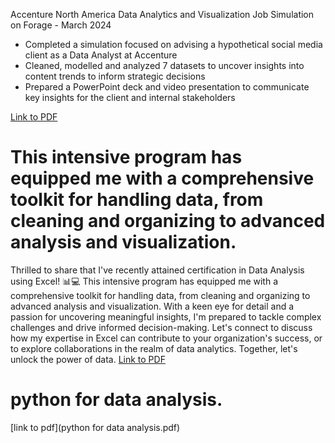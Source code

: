 Accenture North America Data Analytics and Visualization Job Simulation on
Forage - March 2024

 * Completed a simulation focused on advising a hypothetical social media client
   as a Data Analyst at Accenture
 * Cleaned, modelled and analyzed 7 datasets to uncover insights into content
   trends to inform strategic decisions
 * Prepared a PowerPoint deck and video presentation to communicate key insights
   for the client and internal stakeholders

[Link to PDF](https://github.com/subhasish9ghosh5/Certification/blob/main/hzmoNKtzvAzXsEqx8_Accenture%20North%20America_completion_certificate.pdf)


# This intensive program has equipped me with a comprehensive toolkit for handling data, from cleaning and organizing to advanced analysis and visualization.

Thrilled to share that I've recently attained certification in Data Analysis using Excel! 📊💻 This intensive program has equipped me with a comprehensive toolkit for handling data, from cleaning and organizing to advanced analysis and visualization. With a keen eye for detail and a passion for uncovering meaningful insights, I'm prepared to tackle complex challenges and drive informed decision-making. Let's connect to discuss how my expertise in Excel can contribute to your organization's success, or to explore collaborations in the realm of data analytics. Together, let's unlock the power of data.
[Link to PDF](https://github.com/subhasish9ghosh5/Certification/blob/main/EXCEL%20QUIZE.pdf)

# python for data analysis.
[link to pdf](python for data analysis.pdf)
